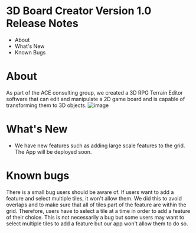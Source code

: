 # 3D Board Creator Version 1.0 Release Notes
* About
* What's New
* Known Bugs

# About
As part of the ACE consulting group, we created a 3D RPG Terrain Editor software that can edit and manipulate a 2D game board and is capable of transforming them to 3D objects.
![image](https://user-images.githubusercontent.com/81491866/207199581-8e240915-0942-49cb-94a1-517f9ad3d82d.png)

# What's New
* We have new features such as adding large scale features to the grid. The App will be deployed soon.

# Known bugs
There is a small bug users should be aware of. If users want to add a feature and select multiple tiles, it won't allow them. We did this to avoid overlaps
and to make sure that all of tiles part of the feature are within the grid. Therefore, users have to select a tile at a time in order to add a feature of their choice. This is not necessarily a bug but some users may want
to select multiple tiles to add a feature but our app won't allow them to do so.
